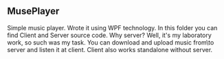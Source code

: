 ## MusePlayer
Simple music player. Wrote it using WPF technology. 
In this folder you can find Client and Server source code. 
Why server? Well, it's my laboratory work, so such was my task.
You can download and upload music from\to server and listen it at client. Client also works standalone without server.
